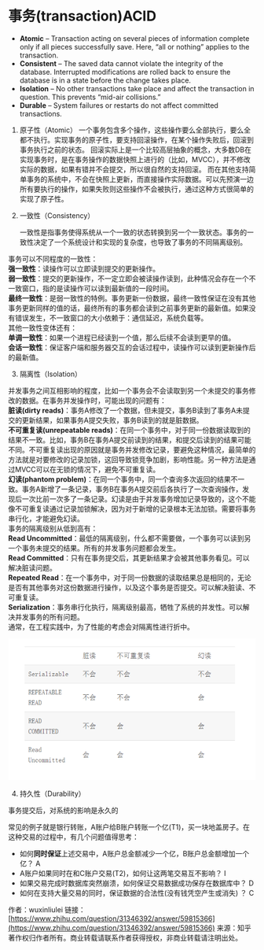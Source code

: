 # 事务\(transaction\)ACID



* **Atomic** – Transaction acting on several pieces of information complete only if all pieces successfully save.   Here, “all or nothing” applies to the transaction.
* **Consistent** – The saved data cannot violate the integrity of the database. Interrupted modifications are rolled back to ensure the database is in a state before the change takes place.
* **Isolation** – No other transactions take place and affect the transaction in question.   This prevents “mid-air collisions.”
* **Durable** – System failures or restarts do not affect committed transactions. 



1. 原子性（Atomic）     一个事务包含多个操作，这些操作要么全部执行，要么全都不执行。实现事务的原子性，要支持回滚操作，在某个操作失败后，回滚到事务执行之前的状态。     回滚实际上是一个比较高层抽象的概念，大多数DB在实现事务时，是在事务操作的数据快照上进行的（比如，MVCC），并不修改实际的数据，如果有错并不会提交，所以很自然的支持回滚。     而在其他支持简单事务的系统中，不会在快照上更新，而直接操作实际数据。可以先预演一边所有要执行的操作，如果失败则这些操作不会被执行，通过这种方式很简单的实现了原子性。
2. 一致性（Consistency）

   一致性是指事务使得系统从一个一致的状态转换到另一个一致状态。事务的一致性决定了一个系统设计和实现的复杂度，也导致了事务的不同隔离级别。

事务可以不同程度的一致性：  
**强一致性**：读操作可以立即读到提交的更新操作。  
**弱一致性**：提交的更新操作，不一定立即会被读操作读到，此种情况会存在一个不一致窗口，指的是读操作可以读到最新值的一段时间。  
**最终一致性**：是弱一致性的特例。事务更新一份数据，最终一致性保证在没有其他事务更新同样的值的话，最终所有的事务都会读到之前事务更新的最新值。如果没有错误发生，不一致窗口的大小依赖于：通信延迟，系统负载等。  
 其他一致性变体还有：  
**单调一致性**：如果一个进程已经读到一个值，那么后续不会读到更早的值。  
**会话一致性**：保证客户端和服务器交互的会话过程中，读操作可以读到更新操作后的最新值。

3. 隔离性（Isolation）

  
 并发事务之间互相影响的程度，比如一个事务会不会读取到另一个未提交的事务修改的数据。在事务并发操作时，可能出现的问题有：  
**脏读\(dirty reads\)**：事务A修改了一个数据，但未提交，事务B读到了事务A未提交的更新结果，如果事务A提交失败，事务B读到的就是脏数据。  
**不可重复读\(unrepeatable reads\)**：在同一个事务中，对于同一份数据读取到的结果不一致。比如，事务B在事务A提交前读到的结果，和提交后读到的结果可能不同。不可重复读出现的原因就是事务并发修改记录，要避免这种情况，最简单的方法就是对要修改的记录加锁，这回导致锁竞争加剧，影响性能。另一种方法是通过MVCC可以在无锁的情况下，避免不可重复读。  
**幻读\(phantom problem\)**：在同一个事务中，同一个查询多次返回的结果不一致。事务A新增了一条记录，事务B在事务A提交前后各执行了一次查询操作，发现后一次比前一次多了一条记录。幻读是由于并发事务增加记录导致的，这个不能像不可重复读通过记录加锁解决，因为对于新增的记录根本无法加锁。需要将事务串行化，才能避免幻读。  
 事务的隔离级别从低到高有：  
**Read Uncommitted**：最低的隔离级别，什么都不需要做，一个事务可以读到另一个事务未提交的结果。所有的并发事务问题都会发生。  
**Read Committed**：只有在事务提交后，其更新结果才会被其他事务看见。可以解决脏读问题。  
**Repeated Read**：在一个事务中，对于同一份数据的读取结果总是相同的，无论是否有其他事务对这份数据进行操作，以及这个事务是否提交。可以解决脏读、不可重复读。  
 **Serialization**：事务串行化执行，隔离级别最高，牺牲了系统的并发性。可以解决并发事务的所有问题。  
 通常，在工程实践中，为了性能的考虑会对隔离性进行折中。

![](.gitbook/assets/image%20%288%29.png)

4. 持久性（Durability）

 事务提交后，对系统的影响是永久的



常见的例子就是银行转账，A账户给B账户转账一个亿\(T1\)，买一块地盖房子。在这种交易的过程中，有几个问题值得思考：

* 如何**同时保证**上述交易中，A账户总金额减少一个亿，B账户总金额增加一个亿？ A
* A账户如果同时在和C账户交易\(T2\)，如何让这两笔交易互不影响？ I
* 如果交易完成时数据库突然崩溃，如何保证交易数据成功保存在数据库中？ D
* 如何在支持大量交易的同时，保证数据的合法性\(没有钱凭空产生或消失\) ？ C



作者：wuxinliulei 链接：[https://www.zhihu.com/question/31346392/answer/59815366](https://www.zhihu.com/question/31346392/answer/59815366) 来源：知乎 著作权归作者所有。商业转载请联系作者获得授权，非商业转载请注明出处。

